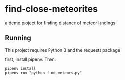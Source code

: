 # find-close-meteorites
a demo project for finding distance of meteor landings

## Running
This project requires Python 3 and the requests package

first, install pipenv. Then:

```
pipenv install
pipenv run "python find_meteors.py"
```

